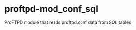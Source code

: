 proftpd-mod_conf_sql
====================

ProFTPD module that reads proftpd.conf data from SQL tables
